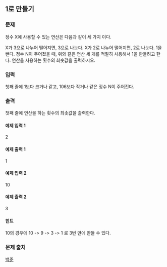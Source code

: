 ## 1로 만들기 
### 문제 
정수 X에 사용할 수 있는 연산은 다음과 같이 세 가지 이다.

X가 3으로 나누어 떨어지면, 3으로 나눈다.
X가 2로 나누어 떨어지면, 2로 나눈다.
1을 뺀다.
정수 N이 주어졌을 때, 위와 같은 연산 세 개를 적절히 사용해서 1을 만들려고 한다. 연산을 사용하는 횟수의 최솟값을 출력하시오.

### 입력
첫째 줄에 1보다 크거나 같고, 106보다 작거나 같은 정수 N이 주어진다.

### 출력
첫째 줄에 연산을 하는 횟수의 최솟값을 출력한다.

#### 예제 입력 1 
2
#### 예제 출력 1 
1
#### 예제 입력 2 
10
#### 예제 출력 2 
3
#### 힌트
10의 경우에 10 -> 9 -> 3 -> 1 로 3번 만에 만들 수 있다.

### 문제 출처
[백준](https://www.acmicpc.net/problem/1463)